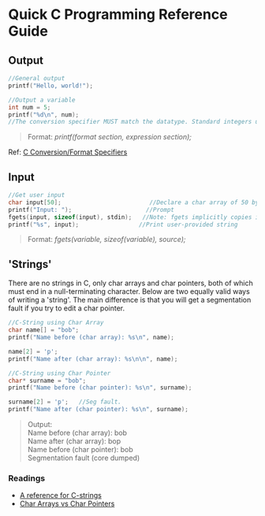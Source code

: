 # Quick C Programming Reference Guide

## Output
```C
//General output
printf("Hello, world!");

//Output a variable
int num = 5;
printf("%d\n", num);      
//The conversion specifier MUST match the datatype. Standard integers use %d.
```
> Format: _printf(format section, expression section);_
> 
Ref: [C Conversion/Format Specifiers](https://aticleworld.com/format-specifiers-in-c/)
## Input
```C
//Get user input
char input[50];                         //Declare a char array of 50 bytes
printf("Input: ");                     //Prompt
fgets(input, sizeof(input), stdin);   //Note: fgets implicitly copies in a newline character.
printf("%s", input);                 //Print user-provided string
```
> Format: _fgets(variable, sizeof(variable), source);_

## 'Strings'
There are no strings in C, only char arrays and char pointers, both of which must end in a null-terminating character. 
Below are two equally valid ways of writing a 'string'. 
The main difference is that you will get a segmentation fault if you try to edit a char pointer.
```C
//C-String using Char Array
char name[] = "bob";
printf("Name before (char array): %s\n", name);

name[2] = 'p';
printf("Name after (char array): %s\n\n", name);

//C-String using Char Pointer
char* surname = "bob";
printf("Name before (char pointer): %s\n", surname);

surname[2] = 'p';   //Seg fault.
printf("Name after (char pointer): %s\n", surname);
```
> Output: <br />
> Name before (char array): bob <br />
> Name after (char array): bop <br />
> Name before (char pointer): bob <br />
> Segmentation fault (core dumped) <br />
### Readings
- [A reference for C-strings](https://www.tutorialspoint.com/cprogramming/c_strings.htm)
- [Char Arrays vs Char Pointers](https://stackoverflow.com/questions/10186765/what-is-the-difference-between-char-array-and-char-pointer-in-c)
